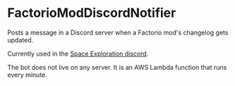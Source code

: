 # FactorioModDiscordNotifier
Posts a message in a Discord server when a Factorio mod's changelog gets updated.

Currently used in the [Space Exploration discord](https://discord.gg/yYZqu7cRxf).

The bot does not live on any server. It is an AWS Lambda function that runs every minute.

